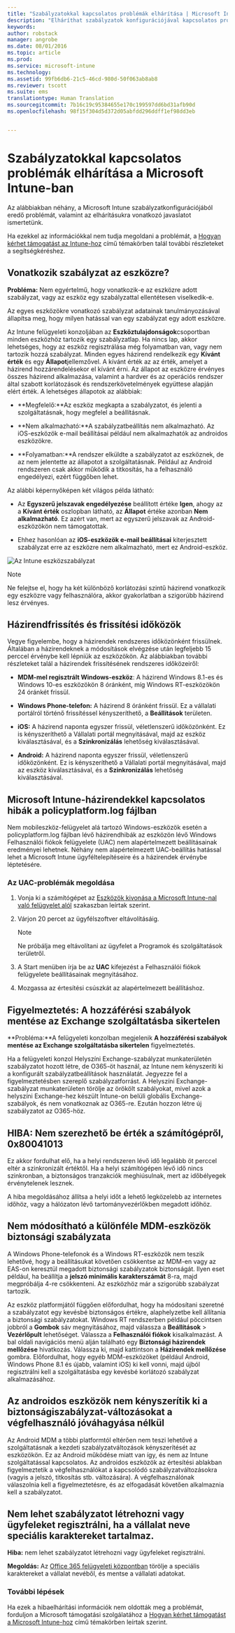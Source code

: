 ```yaml
---
title: "Szabályzatokkal kapcsolatos problémák elhárítása | Microsoft Intune"
description: "Elháríthat szabályzatok konfigurációjával kapcsolatos problémákat."
keywords: 
author: robstack
manager: angrobe
ms.date: 08/01/2016
ms.topic: article
ms.prod: 
ms.service: microsoft-intune
ms.technology: 
ms.assetid: 99fb6db6-21c5-46cd-980d-50f063ab8ab8
ms.reviewer: tscott
ms.suite: ems
translationtype: Human Translation
ms.sourcegitcommit: 7b16c19c95384655e170c199597dd6bd31afb90d
ms.openlocfilehash: 98f15f304d5d372d05abfdd296ddff1ef98dd3eb


---
```


# Szabályzatokkal kapcsolatos problémák elhárítása a Microsoft Intune-ban

Az alábbiakban néhány, a Microsoft Intune szabályzatkonfigurációjából eredő problémát, valamint az elhárításukra vonatkozó javaslatot ismertetünk.

Ha ezekkel az információkkal nem tudja megoldani a problémát, a [Hogyan kérhet támogatást az Intune-hoz](how-to-get-support-for-microsoft-intune.md) című témakörben talál további részleteket a segítségkéréshez.


## Vonatkozik szabályzat az eszközre?
**Probléma:** Nem egyértelmű, hogy vonatkozik-e az eszközre adott szabályzat, vagy az eszköz egy szabályzattal ellentétesen viselkedik-e.

Az egyes eszközökre vonatkozó szabályzat adatainak tanulmányozásával állapítsa meg, hogy milyen hatással van egy szabályzat egy adott eszközre.

Az Intune felügyeleti konzoljában az **Eszköztulajdonságok**csoportban minden eszközhöz tartozik egy szabályzatlap. Ha nincs lap, akkor lehetséges, hogy az eszköz regisztrálása még folyamatban van, vagy nem tartozik hozzá szabályzat. Minden egyes házirend rendelkezik egy **Kívánt érték** és egy **Állapot**jellemzővel. A kívánt érték az az érték, amelyet a házirend hozzárendelésekor el kívánt érni. Az állapot az eszközre érvényes összes házirend alkalmazása, valamint a hardver és az operációs rendszer által szabott korlátozások és rendszerkövetelmények együttese alapján elért érték. A lehetséges állapotok az alábbiak:

-   **Megfelelő:**Az eszköz megkapta a szabályzatot, és jelenti a szolgáltatásnak, hogy megfelel a beállításnak.

-   **Nem alkalmazható:**A szabályzatbeállítás nem alkalmazható. Az iOS-eszközök e-mail beállításai például nem alkalmazhatók az androidos eszközökre.

-   **Folyamatban:**A rendszer elküldte a szabályzatot az eszköznek, de az nem jelentette az állapotot a szolgáltatásnak. Például az Android rendszeren csak akkor működik a titkosítás, ha a felhasználó engedélyezi, ezért függőben lehet.

Az alábbi képernyőképen két világos példa látható:

-   Az **Egyszerű jelszavak engedélyezése** beállított értéke **Igen**, ahogy az a **Kívánt érték** oszlopban látható, az **Állapot** értéke azonban **Nem alkalmazható**. Ez azért van, mert az egyszerű jelszavak az Android-eszközökön nem támogatottak.

-   Ehhez hasonlóan az **iOS-eszközök e-mail beállításai** kiterjesztett szabályzat erre az eszközre nem alkalmazható, mert ez Android-eszköz.

![Az Intune eszközszabályzat](../media/Intune-Device-Policy-v.2.jpg)

> [!NOTE]
> Ne felejtse el, hogy ha két különböző korlátozási szintű házirend vonatkozik egy eszközre vagy felhasználóra, akkor gyakorlatban a szigorúbb házirend lesz érvényes.

## Házirendfrissítés és frissítési időközök
Vegye figyelembe, hogy a házirendek rendszeres időközönként frissülnek. Általában a házirendeknek a módosítások elvégzése után legfeljebb 15 perccel érvénybe kell lépniük az eszközökön. Az alábbiakban további részleteket talál a házirendek frissítésének rendszeres időközeiről:

-   **MDM-mel regisztrált Windows-eszköz**: A házirend Windows 8.1-es és Windows 10-es eszközökön 8 óránként, míg Windows RT-eszközökön 24 óránkét frissül.

-   **Windows Phone-telefon:** A házirend 8 óránként frissül. Ez a vállalati portálról történő frissítéssel kényszeríthető, a **Beállítások** területen.

-   **iOS:** A házirend naponta egyszer frissül, véletlenszerű időközönként. Ez is kényszeríthető a Vállalati portál megnyitásával, majd az eszköz kiválasztásával, és a **Szinkronizálás** lehetőség kiválasztásával.

-   **Android:** A házirend naponta egyszer frissül, véletlenszerű időközönként. Ez is kényszeríthető a Vállalati portál megnyitásával, majd az eszköz kiválasztásával, és a **Szinkronizálás** lehetőség kiválasztásával.

## Microsoft Intune-házirendekkel kapcsolatos hibák a policyplatform.log fájlban
Nem mobileszköz-felügyelet alá tartozó Windows-eszközök esetén a policyplatform.log fájlban lévő házirendhibák az eszközön lévő Windows Felhasználói fiókok felügyelete (UAC) nem alapértelmezett beállításainak eredményei lehetnek. Néhány nem alapértelmezett UAC-beállítás hatással lehet a Microsoft Intune ügyféltelepítéseire és a házirendek érvénybe léptetésére.

### Az UAC-problémák megoldása

1.  Vonja ki a számítógépet az [Eszközök kivonása a Microsoft Intune-nal való felügyelet alól](/intune/deploy-use/retire-devices-from-microsoft-intune-management) szakaszban leírtak szerint.

2.  Várjon 20 percet az ügyfélszoftver eltávolításáig.

    > [!NOTE]
    > Ne próbálja meg eltávolítani az ügyfelet a Programok és szolgáltatások területről.

3.  A Start menüben írja be az **UAC** kifejezést a Felhasználói fiókok felügyelete beállításainak megnyitásához.

4.  Mozgassa az értesítési csúszkát az alapértelmezett beállításhoz.


## Figyelmeztetés: A hozzáférési szabályok mentése az Exchange szolgáltatásba sikertelen
**Probléma:**A felügyeleti konzolban megjelenik **A hozzáférési szabályok mentése az Exchange szolgáltatásba sikertelen**  figyelmeztetés.

Ha a felügyeleti konzol Helyszíni Exchange-szabályzat munkaterületén szabályzatot hozott létre, de O365-öt használ, az Intune nem kényszeríti ki a konfigurált szabályzatbeállítások használatát. Jegyezze fel a figyelmeztetésben szereplő szabályzatforrást.  A Helyszíni Exchange-szabályzat munkaterületen törölje az örökölt szabályokat, mivel azok a helyszíni Exchange-hez készült Intune-on belüli globális Exchange-szabályok, és nem vonatkoznak az O365-re. Ezután hozzon létre új szabályzatot az O365-höz.

## HIBA: Nem szerezhető be érték a számítógépről, 0x80041013
Ez akkor fordulhat elő, ha a helyi rendszeren lévő idő legalább öt perccel eltér a szinkronizált értéktől. Ha a helyi számítógépen lévő idő nincs szinkronban, a biztonságos tranzakciók meghiúsulnak, mert az időbélyegek érvénytelenek lesznek.

A hiba megoldásához állítsa a helyi időt a lehető legközelebb az internetes időhöz, vagy a hálózaton lévő tartományvezérlőkben megadott időhöz.

## Nem módosítható a különféle MDM-eszközök biztonsági szabályzata
A Windows Phone-telefonok és a Windows RT-eszközök nem teszik lehetővé, hogy a beállításukat követően csökkentse az MDM-en vagy az EAS-on keresztül megadott biztonsági szabályzatok biztonságát. Ilyen eset például, ha beállítja a **jelszó minimális karakterszámát** 8-ra, majd megpróbálja 4-re csökkenteni. Az eszközhöz már a szigorúbb szabályzat tartozik.

Az eszköz platformjától függően előfordulhat, hogy ha módosítani szeretné a szabályzatot egy kevésbé biztonságos értékre, alaphelyzetbe kell állítania a biztonsági szabályzatokat.
Windows RT rendszerben például pöccintsen jobbról a **Gombok** sáv megnyitásához, majd válassza a **Beállítások** &gt; **Vezérlőpult** lehetőséget.  Válassza a **Felhasználói fiókok** kisalkalmazást.
A bal oldali navigációs menü alján található egy **Biztonsági házirendek mellőzése** hivatkozás. Válassza ki, majd kattintson a **Házirendek mellőzése** gombra.
Előfordulhat, hogy egyéb MDM-eszközöket (például Android, Windows Phone 8.1 és újabb, valamint iOS) ki kell vonni, majd újból regisztrálni kell a szolgáltatásba egy kevésbé korlátozó szabályzat alkalmazásához.

## Az androidos eszközök nem kényszerítik ki a biztonságiszabályzat-változásokat a végfelhasználó jóváhagyása nélkül
Az Android MDM a többi platformtól eltérően nem teszi lehetővé a szolgáltatásnak a kezdeti szabályzatváltozások kényszerítését az eszközökön. Ez az Android működése miatt van így, és nem az Intune szolgáltatással kapcsolatos. Az androidos eszközök az értesítési ablakban figyelmeztetik a végfelhasználókat a kapcsolódó szabályzatváltozásokra (vagyis a jelszó, titkosítás stb. változására).  A végfelhasználónak válaszolnia kell a figyelmeztetésre, és az elfogadását követően alkalmaznia kell a szabályzatot.

## Nem lehet szabályzatot létrehozni vagy ügyfeleket regisztrálni, ha a vállalat neve speciális karaktereket tartalmaz.
**Hiba:** nem lehet szabályzatot létrehozni vagy ügyfeleket regisztrálni.

**Megoldás:** Az [Office 365 felügyeleti központban](https://portal.office.com/) törölje a speciális karaktereket a vállalat nevéből, és mentse a vállalati adatokat.

### További lépések
Ha ezek a hibaelhárítási információk nem oldották meg a problémát, forduljon a Microsoft támogatási szolgálatához a [Hogyan kérhet támogatást a Microsoft Intune-hoz](how-to-get-support-for-microsoft-intune.md) című témakörben leírtak szerint.



<!--HONumber=Aug16_HO1-->


